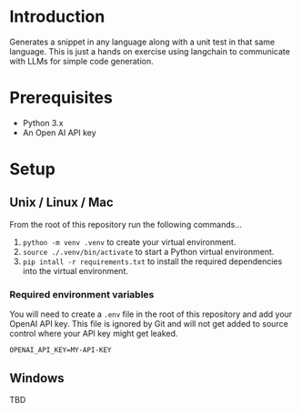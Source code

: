# Introduction 
Generates a snippet in any language along with a unit test in that same language.  This is just a hands on exercise using langchain to communicate
with LLMs for simple code generation.

# Prerequisites
- Python 3.x
- An Open AI API key

# Setup
## Unix / Linux / Mac
From the root of this repository run the following commands...
1. `python -m venv .venv` to create your virtual environment.
2. `source ./.venv/bin/activate` to start a Python virtual environment.
3. `pip intall -r requirements.txt` to install the required dependencies into the virtual environment.

### Required environment variables
You will need to create a `.env` file in the root of this repository and add your OpenAI API key.  This file is ignored by Git and will not get
added to source control where your API key might get leaked.

```
OPENAI_API_KEY=MY-API-KEY
```

## Windows
TBD

